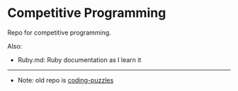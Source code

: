 # Competitive Programming

Repo for competitive programming.

Also:

- Ruby.md: Ruby documentation as I learn it

---

- Note: old repo is [coding-puzzles](https://github.com/osalbahr/coding-puzzles)
